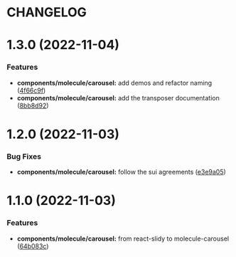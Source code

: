 # CHANGELOG

# 1.3.0 (2022-11-04)


### Features

* **components/molecule/carousel:** add demos and refactor naming ([4f66c9f](https://github.com/SUI-Components/sui-components/commit/4f66c9fa3a8abbab91a1f4fb27ccdd0f2240b598))
* **components/molecule/carousel:** add the transposer documentation ([8bb8d92](https://github.com/SUI-Components/sui-components/commit/8bb8d920110ee156044a3e52b5164d7f9b39186f))



# 1.2.0 (2022-11-03)


### Bug Fixes

* **components/molecule/carousel:** follow the sui agreements ([e3e9a05](https://github.com/SUI-Components/sui-components/commit/e3e9a05307d01a7f64c84bc6da2b5c17eaea1374))



# 1.1.0 (2022-11-03)


### Features

* **components/molecule/carousel:** from react-slidy to molecule-carousel ([64b083c](https://github.com/SUI-Components/sui-components/commit/64b083c0f38b619dcd3bb03c63781d1a9b7d2bfb))



